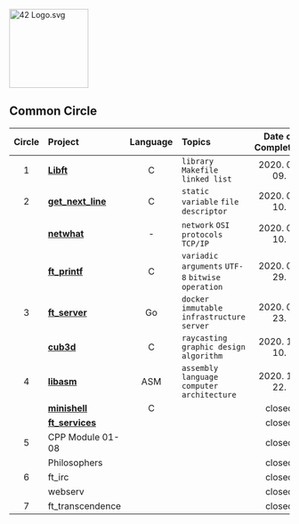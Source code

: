 <p><img src="https://upload.wikimedia.org/wikipedia/commons/8/8d/42_Logo.svg" alt="42 Logo.svg" width="142"></p>

## Common Circle

| Circle | Project                                | Language | Topics                                           | Date of Completion |
| :----: | :------------------------------------- | :------: | :----------------------------------------------- | :----------------: |
|   1    | [**Libft**](./Libft)                   |    C     | `library` `Makefile` `linked list`               |   2020. 04. 09.    |
|   2    | [**get_next_line**](./2_get_next_line) |    C     | `static variable` `file descriptor`              |   2020. 04. 10.    |
|        | [**netwhat**](./2_netwhat)             |    -     | `network` `OSI protocols` `TCP/IP`               |   2020. 04. 10.    |
|        | [**ft_printf**](./2_ft_printf)         |    C     | `variadic arguments` `UTF-8` `bitwise operation` |   2020. 05. 29.    |
|   3    | [**ft_server**](./3_ft_server)         |    Go    | `docker` `immutable infrastructure` `server`     |   2020. 08. 23.    |
|        | [**cub3d**](./3_cub3d)                 |    C     | `raycasting` `graphic design` `algorithm`        |   2020. 11. 10.    |
|   4    | [**libasm**](./4_libasm)               |   ASM    | `assembly language` `computer architecture`      |   2020. 12. 22.    |
|        | [**minishell**](./4_minishell)         |    C     |                                                  |       closed       |
|        | [**ft_services**](./4_ft_services)     |          |                                                  |       closed       |
|   5    | CPP Module 01-08                       |          |                                                  |       closed       |
|        | Philosophers                           |          |                                                  |       closed       |
|   6    | ft_irc                                 |          |                                                  |       closed       |
|        | webserv                                |          |                                                  |       closed       |
|   7    | ft_transcendence                       |          |                                                  |       closed       |
